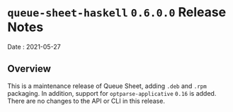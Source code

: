 # `queue-sheet-haskell` `0.6.0.0` Release Notes

Date
: 2021-05-27

## Overview

This is a maintenance release of Queue Sheet, adding `.deb` and `.rpm`
packaging.  In addition, support for `optparse-applicative` `0.16` is added.
There are no changes to the API or CLI in this release.
